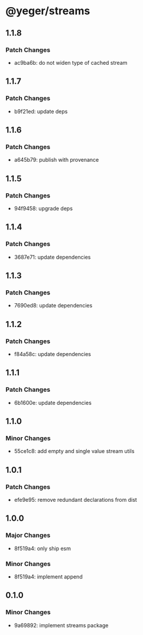 # @yeger/streams

## 1.1.8

### Patch Changes

- ac9ba6b: do not widen type of cached stream

## 1.1.7

### Patch Changes

- b9f21ed: update deps

## 1.1.6

### Patch Changes

- a645b79: publish with provenance

## 1.1.5

### Patch Changes

- 94f9458: upgrade deps

## 1.1.4

### Patch Changes

- 3687e71: update dependencies

## 1.1.3

### Patch Changes

- 7690ed8: update dependencies

## 1.1.2

### Patch Changes

- f84a58c: update dependencies

## 1.1.1

### Patch Changes

- 6b1600e: update dependencies

## 1.1.0

### Minor Changes

- 55ce1c8: add empty and single value stream utils

## 1.0.1

### Patch Changes

- efe9e95: remove redundant declarations from dist

## 1.0.0

### Major Changes

- 8f519a4: only ship esm

### Minor Changes

- 8f519a4: implement append

## 0.1.0

### Minor Changes

- 9a69892: implement streams package
